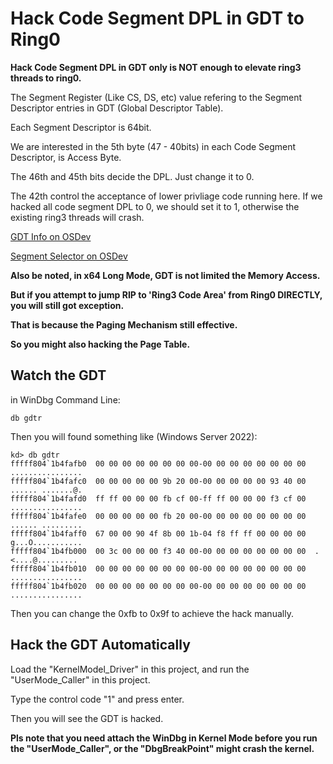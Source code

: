 # Hack Code Segment DPL in GDT to Ring0

**Hack Code Segment DPL in GDT only is NOT enough to elevate ring3 threads to ring0.**

The Segment Register (Like CS, DS, etc) value refering to the Segment Descriptor entries in GDT (Global Descriptor Table).

Each Segment Descriptor is 64bit.

We are interested in the 5th byte (47 - 40bits) in each Code Segment Descriptor, is Access Byte.

The 46th and 45th bits decide the DPL. Just change it to 0.

The 42th control the acceptance of lower privliage code running here. If we hacked all code segment DPL to 0, we should set it to 1, otherwise the existing ring3 threads will crash.

[GDT Info on OSDev](https://wiki.osdev.org/Global_Descriptor_Table#:~:text=The%20Global%20Descriptor%20Table%20%28GDT%29%20is%20a%20binary,Descriptor%20Table%20exists%20containing%20task%20and%20interrupt%20descriptors.)

[Segment Selector on OSDev](https://wiki.osdev.org/Segment_Selector)

**Also be noted, in x64 Long Mode, GDT is not limited the Memory Access.**

**But if you attempt to jump RIP to 'Ring3 Code Area' from Ring0 DIRECTLY, you will still got exception.**

**That is because the Paging Mechanism still effective.**

**So you might also hacking the Page Table.**

## Watch the GDT

in WinDbg Command Line:

```
db gdtr
```

Then you will found something like (Windows Server 2022):

```
kd> db gdtr
fffff804`1b4fafb0  00 00 00 00 00 00 00 00-00 00 00 00 00 00 00 00  ................
fffff804`1b4fafc0  00 00 00 00 00 9b 20 00-00 00 00 00 00 93 40 00  ...... .......@.
fffff804`1b4fafd0  ff ff 00 00 00 fb cf 00-ff ff 00 00 00 f3 cf 00  ................
fffff804`1b4fafe0  00 00 00 00 00 fb 20 00-00 00 00 00 00 00 00 00  ...... .........
fffff804`1b4faff0  67 00 00 90 4f 8b 00 1b-04 f8 ff ff 00 00 00 00  g...O...........
fffff804`1b4fb000  00 3c 00 00 00 f3 40 00-00 00 00 00 00 00 00 00  .<....@.........
fffff804`1b4fb010  00 00 00 00 00 00 00 00-00 00 00 00 00 00 00 00  ................
fffff804`1b4fb020  00 00 00 00 00 00 00 00-00 00 00 00 00 00 00 00  ................
```

Then you can change the 0xfb to 0x9f to achieve the hack manually.

## Hack the GDT Automatically

Load the "KernelModel_Driver" in this project, and run the "UserMode_Caller" in this project.

Type the control code "1" and press enter.

Then you will see the GDT is hacked.

**Pls note that you need attach the WinDbg in Kernel Mode before you run the "UserMode_Caller", or the "DbgBreakPoint" might crash the kernel.**